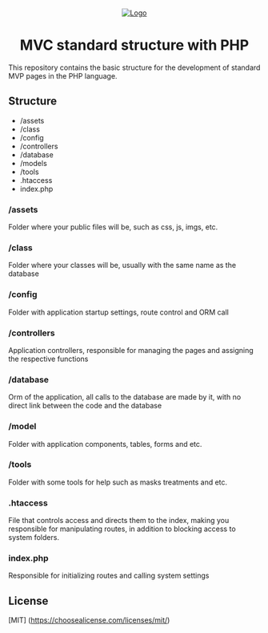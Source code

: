 
<br />
<p align="center">
  <a href="https://dev-league.com">
    <img src="https://raw.githubusercontent.com/dev-league/MVC-base-PHP/master/assets/dist/img/logo.png" alt="Logo">
  </a>

  <h1 align="center"> MVC standard structure with PHP</h3>
</p>

This repository contains the basic structure for the development of standard MVP pages in the PHP language.

## Structure

* /assets
* /class
* /config
* /controllers
* /database
* /models
* /tools
* .htaccess
* index.php

### /assets
Folder where your public files will be, such as css, js, imgs, etc.

### /class
Folder where your classes will be, usually with the same name as the database

### /config
Folder with application startup settings, route control and ORM call

### /controllers
Application controllers, responsible for managing the pages and assigning the respective functions
### /database
Orm of the application, all calls to the database are made by it, with no direct link between the code and the database

### /model
Folder with application components, tables, forms and etc.
### /tools
Folder with some tools for help such as masks treatments and etc.
### .htaccess
File that controls access and directs them to the index, making you responsible for manipulating routes, in addition to blocking access to system folders.

### index.php
Responsible for initializing routes and calling system settings

## License
[MIT] (https://choosealicense.com/licenses/mit/)
